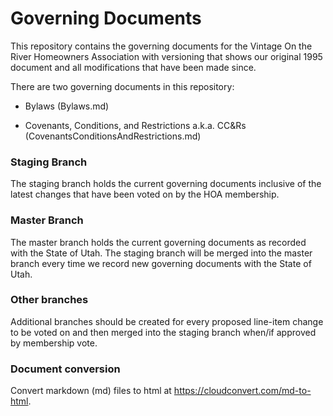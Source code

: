 # Governing Documents

This repository contains the governing documents for the Vintage On the River Homeowners Association with versioning that shows our original 1995 document and all modifications that have been made since.

There are two governing documents in this repository:

* Bylaws (Bylaws.md)

* Covenants, Conditions, and Restrictions a.k.a. CC&Rs (CovenantsConditionsAndRestrictions.md)

### Staging Branch

The staging branch holds the current governing documents inclusive of the latest changes that have been voted on by the HOA membership.

### Master Branch

The master branch holds the current governing documents as recorded with the State of Utah. The staging branch will be merged into the master branch every time we record new governing documents with the State of Utah.

### Other branches

Additional branches should be created for every proposed line-item change to be voted on and then merged into the staging branch when/if approved by membership vote.

### Document conversion

Convert markdown (md) files to html at https://cloudconvert.com/md-to-html.